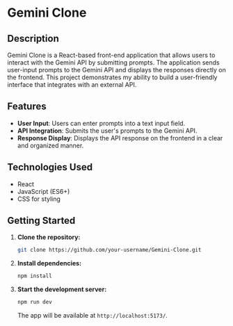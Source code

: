 # Gemini Clone

## Description

Gemini Clone is a React-based front-end application that allows users to interact with the Gemini API by submitting prompts. The application sends user-input prompts to the Gemini API and displays the responses directly on the frontend. This project demonstrates my ability to build a user-friendly interface that integrates with an external API.

## Features

- **User Input**: Users can enter prompts into a text input field.
- **API Integration**: Submits the user's prompts to the Gemini API.
- **Response Display**: Displays the API response on the frontend in a clear and organized manner.

## Technologies Used

- React
- JavaScript (ES6+)
- CSS for styling

## Getting Started

1. **Clone the repository:**
   ```bash
   git clone https://github.com/your-username/Gemini-Clone.git
   ```

2. **Install dependencies:**
   ```bash
   npm install
   ```

3. **Start the development server:**
   ```bash
   npm run dev
   ```

   The app will be available at `http://localhost:5173/`.
